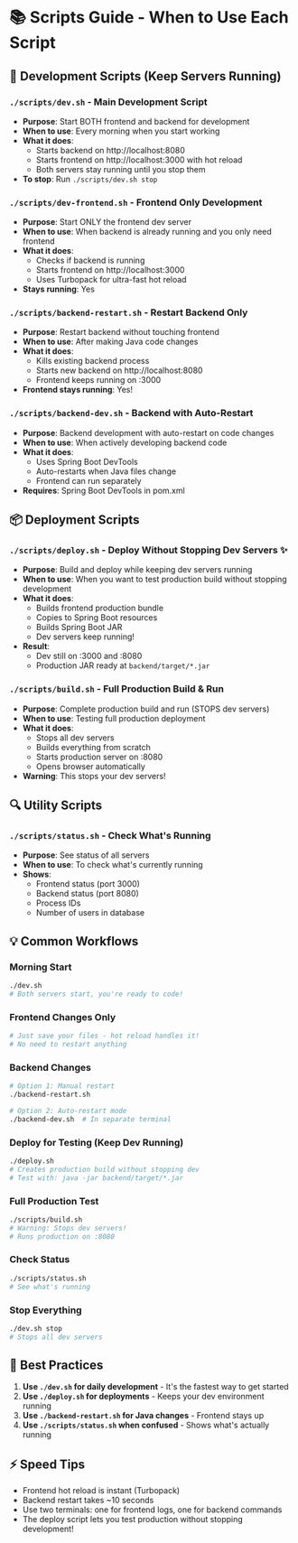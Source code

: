 # 📚 Scripts Guide - When to Use Each Script

## 🚀 Development Scripts (Keep Servers Running)

### `./scripts/dev.sh` - Main Development Script
- **Purpose**: Start BOTH frontend and backend for development
- **When to use**: Every morning when you start working
- **What it does**:
  - Starts backend on http://localhost:8080
  - Starts frontend on http://localhost:3000 with hot reload
  - Both servers stay running until you stop them
- **To stop**: Run `./scripts/dev.sh stop`

### `./scripts/dev-frontend.sh` - Frontend Only Development
- **Purpose**: Start ONLY the frontend dev server
- **When to use**: When backend is already running and you only need frontend
- **What it does**:
  - Checks if backend is running
  - Starts frontend on http://localhost:3000
  - Uses Turbopack for ultra-fast hot reload
- **Stays running**: Yes

### `./scripts/backend-restart.sh` - Restart Backend Only
- **Purpose**: Restart backend without touching frontend
- **When to use**: After making Java code changes
- **What it does**:
  - Kills existing backend process
  - Starts new backend on http://localhost:8080
  - Frontend keeps running on :3000
- **Frontend stays running**: Yes!

### `./scripts/backend-dev.sh` - Backend with Auto-Restart
- **Purpose**: Backend development with auto-restart on code changes
- **When to use**: When actively developing backend code
- **What it does**:
  - Uses Spring Boot DevTools
  - Auto-restarts when Java files change
  - Frontend can run separately
- **Requires**: Spring Boot DevTools in pom.xml

## 📦 Deployment Scripts

### `./scripts/deploy.sh` - Deploy Without Stopping Dev Servers ✨
- **Purpose**: Build and deploy while keeping dev servers running
- **When to use**: When you want to test production build without stopping development
- **What it does**:
  - Builds frontend production bundle
  - Copies to Spring Boot resources
  - Builds Spring Boot JAR
  - Dev servers keep running!
- **Result**: 
  - Dev still on :3000 and :8080
  - Production JAR ready at `backend/target/*.jar`

### `./scripts/build.sh` - Full Production Build & Run
- **Purpose**: Complete production build and run (STOPS dev servers)
- **When to use**: Testing full production deployment
- **What it does**:
  - Stops all dev servers
  - Builds everything from scratch
  - Starts production server on :8080
  - Opens browser automatically
- **Warning**: This stops your dev servers!

## 🔍 Utility Scripts

### `./scripts/status.sh` - Check What's Running
- **Purpose**: See status of all servers
- **When to use**: To check what's currently running
- **Shows**:
  - Frontend status (port 3000)
  - Backend status (port 8080)
  - Process IDs
  - Number of users in database

## 💡 Common Workflows

### Morning Start
```bash
./dev.sh
# Both servers start, you're ready to code!
```

### Frontend Changes Only
```bash
# Just save your files - hot reload handles it!
# No need to restart anything
```

### Backend Changes
```bash
# Option 1: Manual restart
./backend-restart.sh

# Option 2: Auto-restart mode
./backend-dev.sh  # In separate terminal
```

### Deploy for Testing (Keep Dev Running)
```bash
./deploy.sh
# Creates production build without stopping dev
# Test with: java -jar backend/target/*.jar
```

### Full Production Test
```bash
./scripts/build.sh
# Warning: Stops dev servers!
# Runs production on :8080
```

### Check Status
```bash
./scripts/status.sh
# See what's running
```

### Stop Everything
```bash
./dev.sh stop
# Stops all dev servers
```

## 🎯 Best Practices

1. **Use `./dev.sh` for daily development** - It's the fastest way to get started
2. **Use `./deploy.sh` for deployments** - Keeps your dev environment running
3. **Use `./backend-restart.sh` for Java changes** - Frontend stays up
4. **Use `./scripts/status.sh` when confused** - Shows what's actually running

## ⚡ Speed Tips

- Frontend hot reload is instant (Turbopack)
- Backend restart takes ~10 seconds
- Use two terminals: one for frontend logs, one for backend commands
- The deploy script lets you test production without stopping development!
